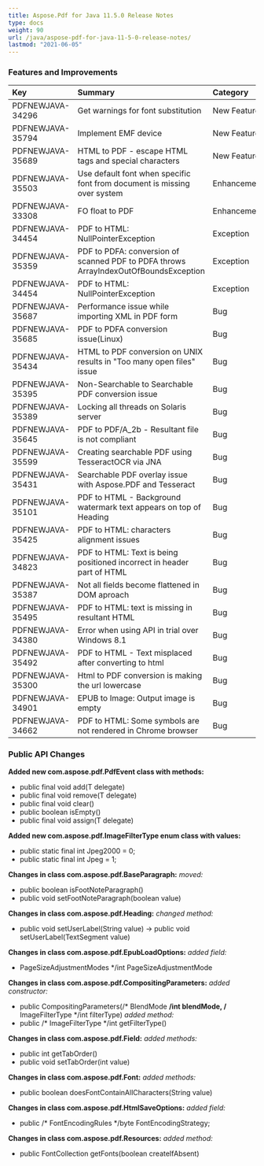 ```yaml
---
title: Aspose.Pdf for Java 11.5.0 Release Notes
type: docs
weight: 90
url: /java/aspose-pdf-for-java-11-5-0-release-notes/
lastmod: "2021-06-05"
---
```


### **Features and Improvements**

|**Key** |**Summary** |**Category** |
| :- | :- | :- |
|PDFNEWJAVA-34296 |Get warnings for font substitution |New Feature |
|PDFNEWJAVA-35794 |Implement EMF device |New Feature|
|PDFNEWJAVA-35689 |HTML to PDF - escape HTML tags and special characters|New Feature |
|PDFNEWJAVA-35503 |Use default font when specific font from document is missing over system |Enhancement |
|PDFNEWJAVA-33308 |FO float to PDF |Enhancement |
|PDFNEWJAVA-34454 |PDF to HTML: NullPointerException|Exception |
|PDFNEWJAVA-35359 |PDF to PDFA: conversion of scanned PDF to PDFA throws ArrayIndexOutOfBoundsException |Exception |
|PDFNEWJAVA-34454 |PDF to HTML: NullPointerException |Exception |
|PDFNEWJAVA-35687 |Performance issue while importing XML in PDF form |Bug |
|PDFNEWJAVA-35685 |PDF to PDFA conversion issue(Linux) |Bug |
|PDFNEWJAVA-35434 |HTML to PDF conversion on UNIX results in "Too many open files" issue |Bug |
|PDFNEWJAVA-35395 |Non-Searchable to Searchable PDF conversion issue |Bug |
|PDFNEWJAVA-35389 |Locking all threads on Solaris server |Bug |
|PDFNEWJAVA-35645 |PDF to PDF/A_2b - Resultant file is not compliant |Bug |
|PDFNEWJAVA-35599 |Creating searchable PDF using TesseractOCR via JNA |Bug |
|PDFNEWJAVA-35431 |Searchable PDF overlay issue with Aspose.PDF and Tesseract |Bug |
|PDFNEWJAVA-35101 |PDF to HTML - Background watermark text appears on top of Heading |Bug |
|PDFNEWJAVA-35425 |PDF to HTML: characters alignment issues |Bug |
|PDFNEWJAVA-34823 |PDF to HTML: Text is being positioned incorrect in header part of HTML |Bug |
|PDFNEWJAVA-35387 |Not all fields become flattened in DOM aproach |Bug |
|PDFNEWJAVA-35495 |PDF to HTML: text is missing in resultant HTML |Bug |
|PDFNEWJAVA-34380 |Error when using API in trial over Windows 8.1 |Bug |
|PDFNEWJAVA-35492 |PDF to HTML - Text misplaced after converting to html |Bug |
|PDFNEWJAVA-35300 |Html to PDF conversion is making the url lowercase |Bug |
|PDFNEWJAVA-34901 |EPUB to Image: Output image is empty |Bug |
|PDFNEWJAVA-34662 |PDF to HTML: Some symbols are not rendered in Chrome browser |Bug |
### **Public API Changes**
**Added new com.aspose.pdf.PdfEvent class with methods:**

- public final void add(T delegate)
- public final void remove(T delegate)
- public final void clear()
- public boolean isEmpty()
- public final void assign(T delegate)

**Added new com.aspose.pdf.ImageFilterType enum class with values:**

- public static final int Jpeg2000 = 0;
- public static final int Jpeg = 1;

**Changes in class com.aspose.pdf.BaseParagraph:**
*moved:*

- public boolean isFootNoteParagraph()
- public void setFootNoteParagraph(boolean value)

**Changes in class com.aspose.pdf.Heading:**
*changed method:*

- public void setUserLabel(String value) -> public void setUserLabel(TextSegment value)

**Changes in class com.aspose.pdf.EpubLoadOptions:**
*added field:*

- PageSizeAdjustmentModes */int PageSizeAdjustmentMode

**Changes in class com.aspose.pdf.CompositingParameters:**
*added constructor:*

- public CompositingParameters(/* BlendMode **/int blendMode, /** ImageFilterType */int filterType)
  *added method:*
- public /* ImageFilterType */int getFilterType()

**Changes in class com.aspose.pdf.Field:**
*added methods:*

- public int getTabOrder()
- public void setTabOrder(int value)

**Changes in class com.aspose.pdf.Font:**
*added methods:*

- public boolean doesFontContainAllCharacters(String value)

**Changes in class com.aspose.pdf.HtmlSaveOptions:**
*added field:*

- public /* FontEncodingRules */byte FontEncodingStrategy;

**Changes in class com.aspose.pdf.Resources:**
*added method:*

- public FontCollection getFonts(boolean createIfAbsent)
